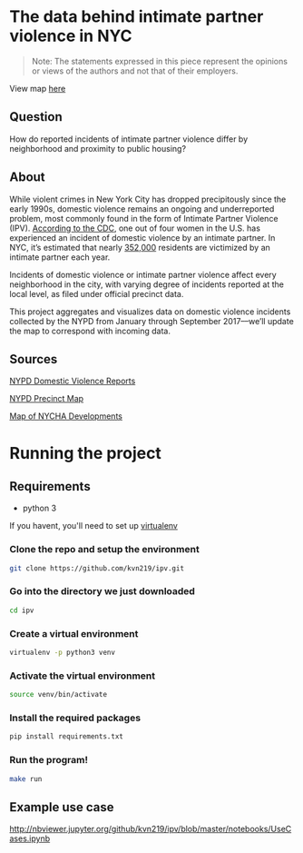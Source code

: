 # The data behind intimate partner violence in NYC

> Note: The statements expressed in this piece represent the opinions or views of the authors and not that of their employers.

View map [here](http://bit.ly/2EnznPe)

## Question
How do reported incidents of intimate partner violence differ by neighborhood and proximity to public housing?

## About
While violent crimes in New York City has dropped precipitously since the early 1990s, domestic violence remains an ongoing and underreported problem, most commonly found in the form of Intimate Partner Violence (IPV). [According to the CDC](https://www.cdc.gov/violenceprevention/index.html), one out of four women in the U.S. has experienced an incident of domestic violence by an intimate partner. In NYC, it’s estimated that nearly [352,000](https://www1.nyc.gov/assets/criminaljustice/downloads/pdfs/domestic-violence-task-force-2017-recommendations.pdf) residents are victimized by an intimate partner each year.

Incidents of domestic violence or intimate partner violence affect every neighborhood in the city, with varying degree of incidents reported at the local level, as filed under official precinct data.

This project aggregates and visualizes data on domestic violence incidents collected by the NYPD from January through September 2017––we’ll update the map to correspond with incoming data.


## Sources
[NYPD Domestic Violence Reports](https://www1.nyc.gov/site/nypd/stats/reports-analysis/domestic-violence.page)

[NYPD Precinct Map](https://www1.nyc.gov/site/nypd/bureaus/patrol/precincts/1st-precinct.page)

[Map of NYCHA Developments](https://data.cityofnewyork.us/Housing-Development/Map-of-NYCHA-Developments/i9rv-hdr5)

# Running the project

## Requirements

- python 3

If you havent, you'll need to set up [virtualenv](http://docs.python-guide.org/en/latest/dev/virtualenvs/)

### Clone the repo and setup the environment
```bash
git clone https://github.com/kvn219/ipv.git
```

### Go into the directory we just downloaded
```bash
cd ipv
```

### Create a virtual environment
```bash
virtualenv -p python3 venv
```

### Activate the virtual environment
```bash
source venv/bin/activate
```

### Install the required packages
```bash
pip install requirements.txt
```


### Run the program!
```bash
make run
```

## Example use case
http://nbviewer.jupyter.org/github/kvn219/ipv/blob/master/notebooks/UseCases.ipynb
